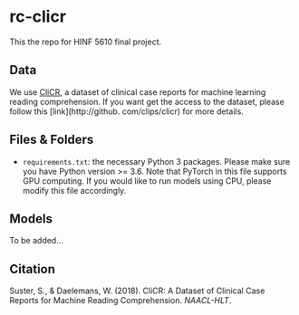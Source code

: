 # rc-clicr

This the repo for HINF 5610 final project.



## Data

We use [CliCR](https://www.semanticscholar.org/paper/CliCR%3A-A-Dataset-of-Clinical-Case-Reports-for-Suster-Daelemans/cd36768795c696c990ff5c89be8d8b3b205858bd), a dataset of clinical case reports for machine learning reading comprehension. If you want get the access to the dataset, please follow this [link](http://github.
com/clips/clicr) for more details.



## Files & Folders

- ```requirements.txt```: the necessary Python 3 packages. Please make sure you have Python version >= 3.6. Note that PyTorch in this file supports GPU computing. If you would like to run models using CPU, please modify this file accordingly.



## Models

To be added...





## Citation

Suster, S., & Daelemans, W. (2018). CliCR: A Dataset of Clinical Case Reports for Machine Reading Comprehension. *NAACL-HLT*.

